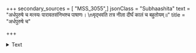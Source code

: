 +++
secondary_sources = [ "MSS_3055",]
jsonClass = "Subhaashita"
text = "अर्धपुरुषे च मत्स्यः पारावतसंनिभश्च पाषाणः।  \nमृद्भवति तत्र नीला दीर्घं कालं च बहुतोयम्॥"
title = "अर्धपुरुषे च"

+++

<details><summary>Text</summary>

अर्धपुरुषे च मत्स्यः पारावतसंनिभश्च पाषाणः।  
मृद्भवति तत्र नीला दीर्घं कालं च बहुतोयम्॥
</details>
